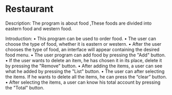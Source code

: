 # Restaurant


Description:
The program is about food ,These foods are divided into eastern food and western food.


Introduction:
•	This program can be used to order food.
•	The user can choose the type of food, whether it is eastern or western.
•	After the user chooses the type of food, an interface will appear containing the desired food menu.
•	The user program can add food by pressing the "Add" button.
•	If the user wants to delete an item, he has chosen it in its place, delete it by pressing the "Remove" button.
•	After adding the items, a user can see what he added by pressing the "List" button.
•	The user can after selecting the items. If he wants to delete all the items, he can press the “clear” button.
•	After selecting the items, a user can know his total account by pressing the "Total" button.
